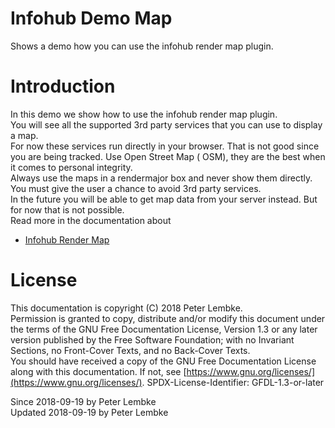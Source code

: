# Infohub Demo Map

Shows a demo how you can use the infohub render map plugin.

# Introduction

In this demo we show how to use the infohub render map plugin.  
You will see all the supported 3rd party services that you can use to display a map.  
For now these services run directly in your browser. That is not good since you are being tracked. Use Open Street Map (
OSM), they are the best when it comes to personal integrity.  
Always use the maps in a rendermajor box and never show them directly. You must give the user a chance to avoid 3rd
party services.  
In the future you will be able to get map data from your server instead. But for now that is not possible.  
Read more in the documentation about

- [Infohub Render Map](plugin,infohub_render_map)

# License

This documentation is copyright (C) 2018 Peter Lembke.  
Permission is granted to copy, distribute and/or modify this document under the terms of the GNU Free Documentation
License, Version 1.3 or any later version published by the Free Software Foundation; with no Invariant Sections, no
Front-Cover Texts, and no Back-Cover Texts.  
You should have received a copy of the GNU Free Documentation License along with this documentation. If not,
see [https://www.gnu.org/licenses/](https://www.gnu.org/licenses/). SPDX-License-Identifier: GFDL-1.3-or-later

Since 2018-09-19 by Peter Lembke  
Updated 2018-09-19 by Peter Lembke  
